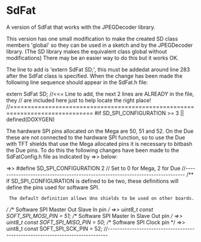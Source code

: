 # SdFat
A version of SdFat that works with the JPEGDecoder library.

This version has one small modification to make the created SD class members 'global' so
they can be used in a sketch and by the JPEGDecoder library.
(The SD library makes the equivalent class global without modifications)
There may be an easier way to do this but it works OK.

The line to add is 'extern SdFat SD;', this must be addedat around line 283
after the SdFat class is specified.
When the change has been made the following line sequence should appear in the
SdFat.h file:

  extern SdFat SD; //<<= Line to add, the next 2 lines are ALREADY in the file, they
                   //    are included here just to help locate the right place!
  //==============================================================================
  #if SD_SPI_CONFIGURATION >= 3 || defined(DOXYGEN)


The hardware SPI pins allocated on the Mega are 50, 51 and 52. On the Due these
are not connected to the hardware SPI function, so to use the Due with TFT shields that
use the Mega allocated pins it is necessary to bitbash the Due pins.  To do this the
following changes have been made to the SdFatConfig.h file as indicated by =>> below:

=>>    #define SD_SPI_CONFIGURATION 2  // Set to 0 for Mega, 2 for Due
  //------------------------------------------------------------------------------
  /**
     If SD_SPI_CONFIGURATION is defined to be two, these definitions
     will define the pins used for software SPI.

     The default definition allows Uno shields to be used on other boards.
  */
  /** Software SPI Master Out Slave In pin */
=>>             uint8_t const SOFT_SPI_MOSI_PIN = 51;
  /** Software SPI Master In Slave Out pin */
=>>             uint8_t const SOFT_SPI_MISO_PIN = 50;
  /** Software SPI Clock pin */
=>>             uint8_t const SOFT_SPI_SCK_PIN  = 52;
  //------------------------------------------------------------------------------
